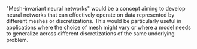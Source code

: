 "Mesh-invariant neural networks" would be a concept aiming to develop neural networks that can effectively operate on data represented by different meshes or discretizations. This would be particularly useful in applications where the choice of mesh might vary or where a model needs to generalize across different discretizations of the same underlying problem.
